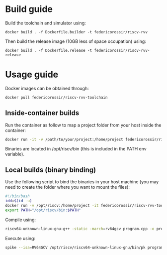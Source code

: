 # Build guide
Build the toolchain and simulator using:
```
docker build . -f Dockerfile.builder -t federicorossir/riscv-rvv
```
Then build the release image (10GB less of space occupation) using:
```
docker build . -f Dockerfile.release -t federicorossir/riscv-rvv-release
```
# Usage guide
Docker images can be obtained through:
```bash
docker pull federicorossir/riscv-rvv-toolchain
```

## Inside-container builds
Run the container as follow to map a project folder from your host inside the container:

```bash
docker run -it -v /path/to/your/project:/home/project federicorossir/riscv-rvv-release bash
```
Binaries are located in /opt/riscv/bin (this is included in the PATH env variable).


## Local builds (binary binding)
Use the following script to bind the binaries in your host machine (you may need to create the folder where you want to mount the files):

```bash
#!/bin/bash
idd=$(id -u)
docker run -v /opt/riscv:/home/project -it federicorossir/riscv-rvv-toolchain sh -c "cp -r /opt/riscv/* /home/project; chown -R $idd:$idd /home/project;"
export PATH="/opt/riscv/bin:$PATH"
```

Compile using:
```bash
riscv64-unknown-linux-gnu-g++ -static -march=rv64gcv program.cpp -o program
```

Execute using:
```bash
spike --isa=RV64GCV /opt/riscv/riscv64-unknown-linux-gnu/bin/pk program
```
